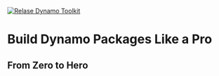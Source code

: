 [![Relase Dynamo Toolkit](https://github.com/cesarecaoduro/AU2023-SD602818-DynamoToolkit/actions/workflows/ci.yml/badge.svg)](https://github.com/cesarecaoduro/AU2023-SD602818-DynamoToolkit/actions/workflows/ci.yml)

# Build Dynamo Packages Like a Pro
## From Zero to Hero


